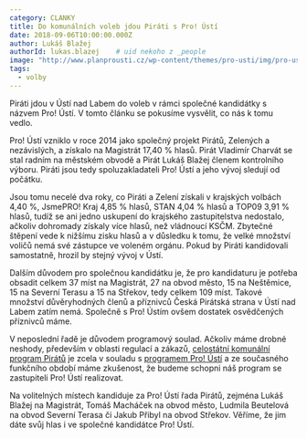 ```yaml
---
category: CLANKY
title: Do komunálních voleb jdou Piráti s Pro! Ústí
date: 2018-09-06T10:00:00.000Z
author: Lukáš Blažej
authorId: lukas.blazej    # uid nekoho z _people
image: "http://www.planprousti.cz/wp-content/themes/pro-usti/img/pro-usti/hlavicka_logo_pro_usti.svg"
tags:
  - volby
---
```


Piráti jdou v Ústí nad Labem do voleb v rámci společné kandidátky s názvem Pro! Ústí. V tomto článku se pokusíme vysvělit, co nás k tomu vedlo.

Pro! Ústí vzniklo v roce 2014 jako společný projekt Pirátů, Zelených a nezávislých, a získalo na Magistrát 17,40 % hlasů. Pirát Vladimír Charvát se stal radním na městském obvodě a Pirát Lukáš Blažej členem kontrolního výboru. Piráti jsou tedy spoluzakladateli Pro! Ústí a jeho vývoj sledují od počátku.

Jsou tomu necelé dva roky, co Piráti a Zelení získali v krajských volbách 4,40 %, JsmePRO! Kraj 4,85 % hlasů, STAN 4,04 % hlasů a TOP09 3,91 % hlasů, tudíž se ani jedno uskupení do krajského zastupitelstva nedostalo, ačkoliv dohromady získaly více hlasů, než vládnoucí KSČM. Zbytečné štěpení vede k nižšímu zisku hlasů a v důsledku k tomu, že velké množství voličů nemá své zástupce ve voleném orgánu. Pokud by Piráti kandidovali samostatně, hrozil by stejný vývoj v Ústí.

Dalším důvodem pro společnou kandidátku je, že pro kandidaturu je potřeba obsadit celkem 37 míst na Magistrát, 27 na obvod město, 15 na Neštěmice, 15 na Severní Terasu a 15 na Střekov, tedy celkem 109 míst. Takové množství důvěryhodných členů a příznivců Česká Pirátská strana v Ústí nad Labem zatím nemá. Společně s Pro! Ústím ovšem dostatek osvědčených příznivců máme.

V neposlední řadě je důvodem programový soulad. Ačkoliv máme drobné neshody, především v oblasti regulací a zákazů, [celostátní komunální program Pirátů](https://www.pirati.cz/assets/pdf/program_komunal_spolecny_2018.pdf) je zcela v souladu s [programem Pro! Ústí](http://www.planprousti.cz/) a ze současného funkčního období máme zkušenost, že budeme schopni náš program se zastupiteli Pro! Ústí realizovat.

Na volitelných místech kandiduje za Pro! Ústí řada Pirátů, zejména Lukáš Blažej na Magistrát, Tomáš Macháček na obvod město, Ludmila Beutelová na obvod Severní Terasa či Jakub Přibyl na obvod Střekov. Věříme, že jim dáte svůj hlas i ve společné kandidátce Pro! Ústí.
